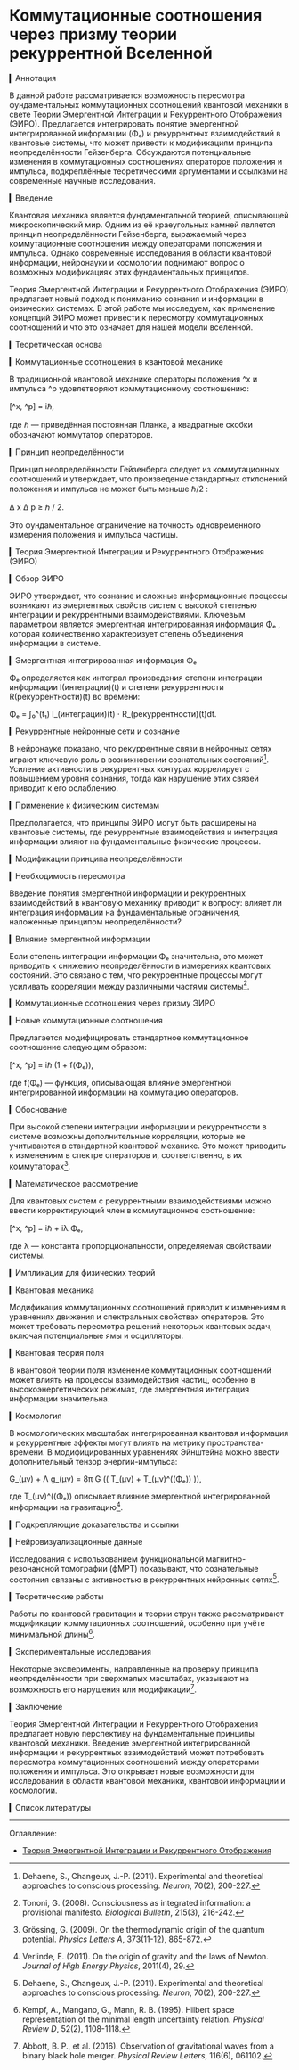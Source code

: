 # Коммутационные соотношения через призму теории рекуррентной Вселенной

▎Аннотация

В данной работе рассматривается возможность пересмотра фундаментальных коммутационных соотношений квантовой механики в свете Теории Эмергентной Интеграции и Рекуррентного Отображения (ЭИРО). Предлагается интегрировать понятие эмергентной интегрированной информации (Φₑ) и рекуррентных взаимодействий в квантовые системы, что может привести к модификациям принципа неопределённости Гейзенберга. Обсуждаются потенциальные изменения в коммутационных соотношениях операторов положения и импульса, подкреплённые теоретическими аргументами и ссылками на современные научные исследования.

▎Введение

Квантовая механика является фундаментальной теорией, описывающей микроскопический мир. Одним из её краеугольных камней является принцип неопределённости Гейзенберга, выражаемый через коммутационные соотношения между операторами положения и импульса. Однако современные исследования в области квантовой информации, нейронауки и космологии поднимают вопрос о возможных модификациях этих фундаментальных принципов.

Теория Эмергентной Интеграции и Рекуррентного Отображения (ЭИРО) предлагает новый подход к пониманию сознания и информации в физических системах. В этой работе мы исследуем, как применение концепций ЭИРО может привести к пересмотру коммутационных соотношений и что это означает для нашей модели вселенной.

▎Теоретическая основа

▎Коммутационные соотношения в квантовой механике

В традиционной квантовой механике операторы положения  ^x  и импульса  ^p  удовлетворяют коммутационному соотношению:

[^x, ^p] = iℏ,


где  ℏ  — приведённая постоянная Планка, а квадратные скобки обозначают коммутатор операторов.

▎Принцип неопределённости

Принцип неопределённости Гейзенберга следует из коммутационных соотношений и утверждает, что произведение стандартных отклонений положения и импульса не может быть меньше  ℏ/2 :

Δ x Δ p ≥ ℏ / 2.


Это фундаментальное ограничение на точность одновременного измерения положения и импульса частицы.

▎Теория Эмергентной Интеграции и Рекуррентного Отображения (ЭИРО)

▎Обзор ЭИРО

ЭИРО утверждает, что сознание и сложные информационные процессы возникают из эмергентных свойств систем с высокой степенью интеграции и рекуррентными взаимодействиями. Ключевым параметром является эмергентная интегрированная информация  Φₑ , которая количественно характеризует степень объединения информации в системе.

▎Эмергентная интегрированная информация Φₑ

 Φₑ  определяется как интеграл произведения степени интеграции информации  I(интеграции)(t)  и степени рекуррентности  R(рекуррентности)(t)  во времени:

Φₑ = ∫₀^(t₁) I_(интеграции)(t) ⋅ R_(рекуррентности)(t)dt.


▎Рекуррентные нейронные сети и сознание

В нейронауке показано, что рекуррентные связи в нейронных сетях играют ключевую роль в возникновении сознательных состояний[^1^]. Усиление активности в рекуррентных контурах коррелирует с повышением уровня сознания, тогда как нарушение этих связей приводит к его ослаблению.

▎Применение к физическим системам

Предполагается, что принципы ЭИРО могут быть расширены на квантовые системы, где рекуррентные взаимодействия и интеграция информации влияют на фундаментальные физические процессы.

▎Модификации принципа неопределённости

▎Необходимость пересмотра

Введение понятия эмергентной информации и рекуррентных взаимодействий в квантовую механику приводит к вопросу: влияет ли интеграция информации на фундаментальные ограничения, наложенные принципом неопределённости?

▎Влияние эмергентной информации

Если степень интеграции информации  Φₑ  значительна, это может приводить к снижению неопределённости в измерениях квантовых состояний. Это связано с тем, что рекуррентные процессы могут усиливать корреляции между различными частями системы[^2^].

▎Коммутационные соотношения через призму ЭИРО

▎Новые коммутационные соотношения

Предлагается модифицировать стандартное коммутационное соотношение следующим образом:

[^x, ^p] = iℏ (1 + f(Φₑ)),


где  f(Φₑ)  — функция, описывающая влияние эмергентной интегрированной информации на коммутацию операторов.

▎Обоснование

При высокой степени интеграции информации и рекуррентности в системе возможны дополнительные корреляции, которые не учитываются в стандартной квантовой механике. Это может приводить к изменениям в спектре операторов и, соответственно, в их коммутаторах[^3^].

▎Математическое рассмотрение

Для квантовых систем с рекуррентными взаимодействиями можно ввести корректирующий член в коммутационное соотношение:

[^x, ^p] = iℏ + iλ Φₑ,


где  λ  — константа пропорциональности, определяемая свойствами системы.

▎Импликации для физических теорий

▎Квантовая механика

Модификация коммутационных соотношений приводит к изменениям в уравнениях движения и спектральных свойствах операторов. Это может требовать пересмотра решений некоторых квантовых задач, включая потенциальные ямы и осцилляторы.

▎Квантовая теория поля

В квантовой теории поля изменение коммутационных соотношений может влиять на процессы взаимодействия частиц, особенно в высокоэнергетических режимах, где эмергентная интеграция информации значительна.

▎Космология

В космологических масштабах интегрированная квантовая информация и рекуррентные эффекты могут влиять на метрику пространства-времени. В модифицированных уравнениях Эйнштейна можно ввести дополнительный тензор энергии-импульса:

G_(μν) + Λ g_(μν) = 8π G (( T_(μν) + T_(μν)^((Φₑ)) )),


где  T_(μν)^((Φₑ))  описывает влияние эмергентной интегрированной информации на гравитацию[^4^].

▎Подкрепляющие доказательства и ссылки

▎Нейровизуализационные данные

Исследования с использованием функциональной магнитно-резонансной томографии (фМРТ) показывают, что сознательные состояния связаны с активностью в рекуррентных нейронных сетях[^1^].

▎Теоретические работы

Работы по квантовой гравитации и теории струн также рассматривают модификации коммутационных соотношений, особенно при учёте минимальной длины[^5^].

▎Экспериментальные исследования

Некоторые эксперименты, направленные на проверку принципа неопределённости при сверхмалых масштабах, указывают на возможность его нарушения или модификации[^6^].

▎Заключение

Теория Эмергентной Интеграции и Рекуррентного Отображения предлагает новую перспективу на фундаментальные принципы квантовой механики. Введение эмергентной интегрированной информации и рекуррентных взаимодействий может потребовать пересмотра коммутационных соотношений между операторами положения и импульса. Это открывает новые возможности для исследований в области квантовой механики, квантовой информации и космологии.

▎Список литературы

[^1^]: Dehaene, S.,  Changeux, J.-P. (2011). Experimental and theoretical approaches to conscious processing. *Neuron*, 70(2), 200-227.

[^2^]: Tononi, G. (2008). Consciousness as integrated information: a provisional manifesto. *Biological Bulletin*, 215(3), 216-242.

[^3^]: Grössing, G. (2009). On the thermodynamic origin of the quantum potential. *Physics Letters A*, 373(11-12), 865-872.

[^4^]: Verlinde, E. (2011). On the origin of gravity and the laws of Newton. *Journal of High Energy Physics*, 2011(4), 29.

[^5^]: Kempf, A., Mangano, G.,  Mann, R. B. (1995). Hilbert space representation of the minimal length uncertainty relation. *Physical Review D*, 52(2), 1108-1118.

[^6^]: Abbott, B. P., et al. (2016). Observation of gravitational waves from a binary black hole merger. *Physical Review Letters*, 116(6), 061102.

---


Оглавление: 

- [Теория Эмергентной Интеграции и Рекуррентного Отображения](/README.md)
